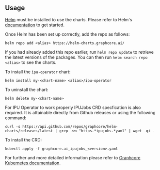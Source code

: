 ## Usage

[Helm](https://helm.sh) must be installed to use the charts.  Please refer to
Helm's [documentation](https://helm.sh/docs) to get started.

Once Helm has been set up correctly, add the repo as follows:

    helm repo add <alias> https://helm-charts.graphcore.ai/

If you had already added this repo earlier, run `helm repo update` to retrieve
the latest versions of the packages.  You can then run `helm search repo <alias>` to 
see the charts.

To install the `ipu-operator` chart:

    helm install my-<chart-name> <alias>/ipu-operator

To uninstall the chart:

    helm delete my-<chart-name>

For IPU Operator to work properly IPUJobs CRD specfication is also required. It 
is attainable directly from Github releases or using the following command:

    curl -s https://api.github.com/repos/graphcore/helm-charts/releases/latest | grep -wo "https.*ipujobs.*yaml" | wget -qi -

To install the CRD:

    kubectl apply -f graphcore.ai_ipujobs_<version>.yaml


For further and more detailed information please refer to [Graphcore Kubernetes documentation](https://docs.graphcore.ai/projects/kubernetes-user-guide/en/latest/index.html).
